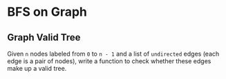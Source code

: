 # BFS on Graph
## Graph Valid Tree
Given `n` nodes labeled from `0` to `n - 1` and a list of `undirected` edges (each edge is a pair of nodes), write a function to check whether these edges make up a valid tree.
<!--stackedit_data:
eyJoaXN0b3J5IjpbLTEwNjE2MTE1MjksMTQ1NzI4MTE2OSwtNT
I2Mjk3MzkxXX0=
-->